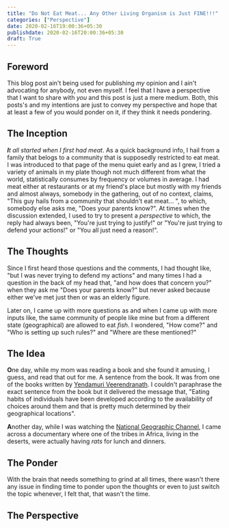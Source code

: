 ```yaml
---
title: "Do Not Eat Meat... Any Other Living Organism is Just FINE!!!"
categories: ["Perspective"]
date: 2020-02-16T19:00:36+05:30
publishdate: 2020-02-16T20:00:36+05:30
draft: True
---
```


## Foreword

This blog post ain't being used for publishing _my_ opinion and I ain't advocating for anybody, not even myself. I feel that I have a perspective that I want to share with _you_ and this post is just a mere medium. Both, this posts's and my intentions are just to convey my perspective and hope that at least a few of you would ponder on it, if they think it needs pondering.

## The Inception

_**I**t all started when I first had meat_. As a quick background info, I hail from a family that belogs to a community that is supposedly restricted to eat meat. I was introduced to that page of the menu quiet early and as I grew, I tried a variety of animals in my plate though not much different from what the world, statistically consumes by frequency or volumes in average. I had meat either at restaurants or at my friend's place but mostly with my friends and almost always, somebody in the gathering, out of no context, claims, "This guy hails from a community that shouldn't eat meat... ", to which, somebody else asks me, "Does your parents know?". At times when the discussion extended, I used to try to present a _perspective_ to which, the reply had always been, "You're just trying to justify!" or "You're just trying to defend your actions!" or "You all just need a reason!".

## The Thoughts

Since I first heard those questions and the comments, I had thought like, "but I was never trying to defend my actions" and many times I had a question in the back of my head that, "and how does that concern you?" when they ask me "Does your parents know?" but never asked because either we've met just then or was an elderly figure.

Later on, I came up with more questions as and when I came up with more inputs like, the same community of people like mine but from a different state (geographical) are allowed to eat _fish_. I wondered, "How come?" and "Who is setting up such rules?" and "Where are these mentioned?"

## The Idea

**O**ne day, while my mom was reading a book and she found it amusing, I guess, and read that out for me. A sentence from the book. It was from one of the books written by [Yendamuri Veerendranath](https://en.wikipedia.org/wiki/Yandamuri_Veerendranath). I couldn't paraphrase the exact sentence from the book but it delivered the message that, "Eating habits of individuals have been developed according to the availability of choices around them and that is pretty much determined by their geographical locations".

**A**nother day, while I was watching the [National Geographic Channel](https://www.nationalgeographic.com/tv/), I came across a documentary where one of the tribes in Africa, living in the deserts, were actually having _rats_ for lunch and dinners.

## The Ponder

With the brain that needs something to grind at all times, there wasn't there any issue in finding time to ponder upon the thoughts or even to just switch the topic whenever, I felt that, that wasn't the time.

## The Perspective

